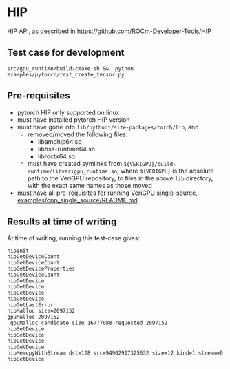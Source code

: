 # HIP

HIP API, as described in https://github.com/ROCm-Developer-Tools/HIP

## Test case for development

```
src/gpu_runtime/build-cmake.sh &&  python examples/pytorch/test_create_tensor.py
```

## Pre-requisites

- pytorch HIP only supported on linux
- must have installed pytorch HIP version
- must have gone into `lib/python*/site-packages/torch/lib`, and
    - removed/moved the following files:
        - libamdhip64.so
        - libhsa-runtime64.so
        - libroctx64.so
    - must have created symlinks from `${VERIGPU}/build-runtime/libverigpu_runtime.so`, where `${VERIGPU}` is the absolute path to the VeriGPU repository, to files in the above `lib` directory, with the exact same names as those moved
- must have all pre-requisites for running VeriGPU single-source, [examples/cpp_single_source/README.md](/examples/cpp_single_source/README.md)

## Results at time of writing

At time of writing, running this test-case gives:
```
hipInit
hipGetDeviceCount
hipGetDeviceCount
hipGetDeviceProperties
hipGetDeviceCount
hipGetDevice
hipGetDevice
hipGetDevice
hipGetDevice
hipGetLastError
hipMalloc size=2097152
gpuMalloc 2097152
 gpuMalloc candidate size 16777088 requested 2097152
hipSetDevice
hipSetDevice
hipGetDevice
hipGetDevice
hipMemcpyWithStream dst=128 src=94902917325632 size=12 kind=1 stream=0
hipSetDevice
```
